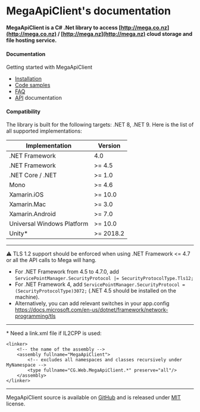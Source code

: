 # **MegaApiClient**'s documentation

**MegaApiClient is a C# .Net library to access [http://mega.co.nz](http://mega.co.nz) / [http://mega.nz](http://mega.nz) cloud storage and file hosting service.**


#### Documentation

Getting started with MegaApiClient
  * [Installation](xref:installation)
  * [Code samples](xref:samples)
  * [FAQ](xref:faq)
  * [API](xref:CG.Web.MegaApiClient.MegaApiClient) documentation


#### Compatibility

The library is built for the following targets: .NET 8, .NET 9.
Here is the list of all supported implementations:

| Implementation             | Version   |
|----------------------------|-----------|
| .NET Framework             | 4.0       |
| .NET Framework             | >= 4.5    |
| .NET Core / .NET           | >= 1.0    |
| Mono                       | >= 4.6    |
| Xamarin.iOS                | >= 10.0   |
| Xamarin.Mac                | >= 3.0    |
| Xamarin.Android            | >= 7.0    |
| Universal Windows Platform | >= 10.0   |
| Unity*                     | >= 2018.2 |

---
⚠️ TLS 1.2 support should be enforced when using .NET Framework <= 4.7 or all the API calls to Mega will hang.
- For .NET Framework from 4.5 to 4.7.0, add `ServicePointManager.SecurityProtocol |= SecurityProtocolType.Tls12;`
- For .NET Framework 4, add `ServicePointManager.SecurityProtocol = (SecurityProtocolType)3072;` (.NET 4.5 should be installed on the machine).
- Alternatively, you can add relevant switches in your app.config https://docs.microsoft.com/en-us/dotnet/framework/network-programming/tls  

---
\* Need a link.xml file if IL2CPP is used:
```
<linker>
    <!-- the name of the assembly -->
    <assembly fullname="MegaApiClient">
        <!-- excludes all namespaces and classes recursively under MyNamespace -->
        <type fullname="CG.Web.MegaApiClient.*" preserve="all"/>
    </assembly>
</linker>
```
---

MegaApiClient source is available on [GitHub](https://github.com/gpailler/MegaApiClient) and is released under [MIT](https://choosealicense.com/licenses/mit/) license.
